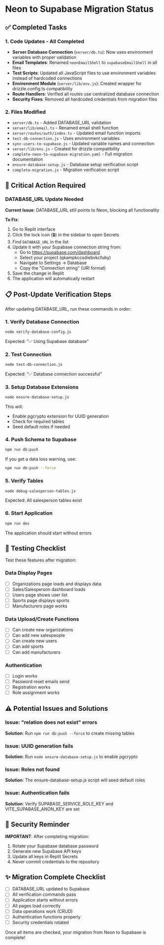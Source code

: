 # Neon to Supabase Migration Status

## ✅ Completed Tasks

### 1. Code Updates - All Completed
- **Server Database Connection** (`server/db.ts`): Now uses environment variables with proper validation
- **Email Templates**: Renamed `neonEmailShell` to `supabaseEmailShell` in all files
- **Test Scripts**: Updated all JavaScript files to use environment variables instead of hardcoded connections
- **Environment Module** (`server/lib/env.js`): Created wrapper for drizzle.config.ts compatibility
- **Route Handlers**: Verified all routes use centralized database connection
- **Security Fixes**: Removed all hardcoded credentials from migration files

### 2. Files Modified
- `server/db.ts` - Added DATABASE_URL validation
- `server/lib/email.ts` - Renamed email shell function
- `server/routes/auth/index.ts` - Updated email function imports
- `test-db-connection.js` - Uses environment variables
- `sync-users-to-supabase.js` - Updated variable names and connection
- `server/lib/env.js` - Created for drizzle compatibility
- `complete-neon-to-supabase-migration.yaml` - Full migration documentation
- `ensure-database-setup.js` - Database setup verification script
- `complete-migration.js` - Migration verification script

## 🚨 Critical Action Required

### DATABASE_URL Update Needed
**Current Issue**: DATABASE_URL still points to Neon, blocking all functionality

**To Fix**:
1. Go to Replit interface
2. Click the lock icon (🔒) in the sidebar to open Secrets
3. Find `DATABASE_URL` in the list
4. Update it with your Supabase connection string from:
   - Go to https://supabase.com/dashboard
   - Select your project (qkampkccsdiebvkcfuby)
   - Navigate to Settings → Database
   - Copy the "Connection string" (URI format)
5. Save the change in Replit
6. The application will automatically restart

## 📋 Post-Update Verification Steps

After updating DATABASE_URL, run these commands in order:

### 1. Verify Database Connection
```bash
node verify-database-config.js
```
Expected: "✅ Using Supabase database"

### 2. Test Connection
```bash
node test-db-connection.js
```
Expected: "✅ Database connection successful"

### 3. Setup Database Extensions
```bash
node ensure-database-setup.js
```
This will:
- Enable pgcrypto extension for UUID generation
- Check for required tables
- Seed default roles if needed

### 4. Push Schema to Supabase
```bash
npm run db:push
```
If you get a data loss warning, use:
```bash
npm run db:push --force
```

### 5. Verify Tables
```bash
node debug-salesperson-tables.js
```
Expected: All salesperson tables exist

### 6. Start Application
```bash
npm run dev
```
The application should start without errors

## 🧪 Testing Checklist

Test these features after migration:

### Data Display Pages
- [ ] Organizations page loads and displays data
- [ ] Sales/Salesperson dashboard loads
- [ ] Users page shows user list
- [ ] Sports page displays sports
- [ ] Manufacturers page works

### Data Upload/Create Functions
- [ ] Can create new organizations
- [ ] Can add new salespeople
- [ ] Can create new users
- [ ] Can add sports
- [ ] Can add manufacturers

### Authentication
- [ ] Login works
- [ ] Password reset emails send
- [ ] Registration works
- [ ] Role assignment works

## ⚠️ Potential Issues and Solutions

### Issue: "relation does not exist" errors
**Solution**: Run `npm run db:push --force` to create missing tables

### Issue: UUID generation fails
**Solution**: Run `node ensure-database-setup.js` to enable pgcrypto

### Issue: Roles not found
**Solution**: The ensure-database-setup.js script will seed default roles

### Issue: Authentication fails
**Solution**: Verify SUPABASE_SERVICE_ROLE_KEY and VITE_SUPABASE_ANON_KEY are set

## 🔐 Security Reminder

**IMPORTANT**: After completing migration:
1. Rotate your Supabase database password
2. Generate new Supabase API keys
3. Update all keys in Replit Secrets
4. Never commit credentials to the repository

## ✨ Migration Complete Checklist

- [ ] DATABASE_URL updated to Supabase
- [ ] All verification commands pass
- [ ] Application starts without errors
- [ ] All pages load correctly
- [ ] Data operations work (CRUD)
- [ ] Authentication functions properly
- [ ] Security credentials rotated

Once all items are checked, your migration from Neon to Supabase is complete!